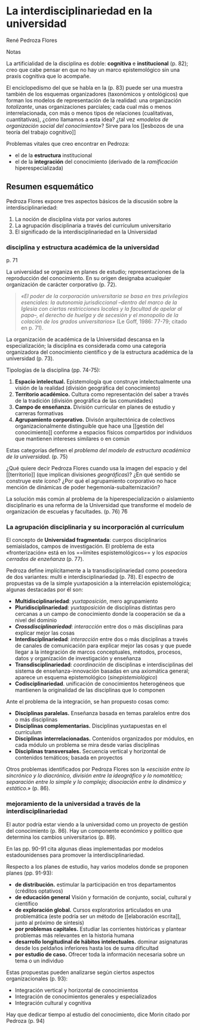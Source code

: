 # La interdisciplinariedad en la universidad
René Pedroza Flores

Notas

La artificialidad de la disciplina es doble: **cognitiva** e **institucional** (p. 82); creo que cabe pensar en que no hay un marco epistemológico sin una praxis cognitiva que lo acompañe.

El enciclopedismo del que se habla en la (p. 83) puede ser una muestra también de los esquemas organizadores (taxonómicos y ontológicos) que forman los modelos de representación de la realidad: una organización *totalizante*, unas organizaciones parciales; cada cual más o menos interrelacionada, con más o menos tipos de relaciones (cualitativas, cuantitativas), ¿cómo llamamos a esta idea? ¿tal vez *«modelos de organización social del conocimiento»*? Sirve para los [[esbozos de una teoría del trabajo cognitivo]]

Problemas vitales que creo encontrar en Pedroza:

* el de la **estructura** institucional
* el de la **integración** del conocimiento (derivado de la *ramificación* hiperespecializada)

## Resumen esquemático

Pedroza Flores expone tres aspectos básicos de la discusión sobre la interdisciplinariedad:

1.  La noción de disciplina vista por varios autores
2.  La agrupación disciplinaria a través del currículum universitario
3.  El significado de la interdisciplinariedad en la Universidad

### disciplina y estructura académica de la universidad

p. 71

La universidad se organiza en planes de estudio; representaciones de la reproducción del conocimiento. En su origen designaba acualquier organización de carácter corporativo (p. 72).

> *«El poder de la corporación universitaria se basa en tres privilegios esenciales: la autonomía jurisdiccional –dentro del marco de la Iglesia con ciertas restricciones locales y la facultad de apelar al papa–, el derecho de huelga y de secesión y el monopolio de la colación de los grados universitarios»* (Le Goff, 1986: 77-79; citado en p. 71).

La organización de académica de la Universidad descansa en la especialización; la disciplina es considerada como una categoría organizadora del conocimiento científico y de la estructura académica de la universidad (p. 73).

Tipologías de la disciplina (pp. 74-75):

1.  **Espacio intelectual.** Epistemología que construye intelectualmente una visión de la realidad (división geográfica del conocimiento)
2.  **Territorio académico.** Cultura como representación del saber a través de la tradición (división geográfica de las comunidades)
3.  **Campo de enseñanza.** División curricular en planes de estudio y carreras formativas
4.  **Agrupamiento corporativo.** Divisón arquitectónica de colectivos organizacionalmente distinguible que hace una \[\[gestión del conocimiento\]\] conforme a espacios físicos compartidos por individuos que mantienen intereses similares o en común

Estas categorías definen el *problema del modelo de estructura académica de la universidad*. (p. 75)

¿Qué quiere decir Pedroza Flores cuando usa la imagen del espacio y del [[territorio]] (que implican divisiones *geográficas*)? ¿En qué sentido se construye este ícono? ¿Por qué el agrupamiento corporativo no hace mención de dinámicas de poder hegemonía-subalternización?

La solución más común al problema de la hiperespecialización o aislamiento disciplinario es una reforma de la Universidad que transforme el modelo de organización de escuelas y facultades. (p. 76) 7̂6

### La agrupación disciplinaria y su incorporación al currículum

El concepto de **Universidad fragmentada**: cuerpos disciplinarios semiaislados, campos de investigación. El problema de esta «fronterización» está en los ==límites espistemológicos== y los *espacios cerrados de enzeñanza* (p. 77).

Pedroza define implícitamente a la transdisciplinariedad como poseedora de dos variantes: multi e interdisciplinariedad (p. 78). El espectro de propuestas va de la simple yuxtaposición a la interrelación epistemológica; algunas destacadas por él son:

* **Multidisciplinariedad**: *yuxtaposición*, mero agrupamiento
* **Pluridisciplinariedad**: *yuxtaposición* de disciplinas distintas pero cercanas a un campo de conocimiento donde la cooperación se da a nivel del dominio
* ***Crossdisciplinariedad***: *interacción* entre dos o más disciplinas para explicar mejor las cosas
* **Interdisciplinariedad**: *interacción* entre dos o más disciplinas a través de canales de comunicación para explicar mejor las cosas y que puede llegar a la integración de marcos conceptuales, métodos, procesos, datos y organización de investigación y enseñanza
* **Transdisciplinariedad**: *coordinación* de disciplinas e interdisciplinas del sistema de enseñanza-innovación basadas en una axiomática general; aparece un esquema epistemológico (*sinepistemiológico*)
* **Codisciplinariedad**. unificación de conocimientos heterogéneos que mantienen la originalidad de las disciplinas que lo componen

Ante el problema de la integración, se han propuesto cosas como:

* **Disciplinas paralelas.** Enseñanza basada en temas paralelos entre dos o más disciplinas
* **Disciplinas complementarias.** Disciplinas yuxtapuestas en el currículum
* **Disciplinas interrelacionadas.** Contenidos organizados por módulos, en cada módulo un problema se mira desde varias disciplinas
* **Disciplinas transversales.** Secuencia vertical y horizontal de contenidos temáticos; basada en proyectos

Otros problemas identificados por Pedroza Flores son la *«escisión entre lo sincrónico y lo diacrónico, división entre la ideográfico y lo nomotético; separación entre lo simple y lo complejo; disociación entre lo dinámico y estático.»* (p. 86).

### mejoramiento de la universidad a través de la interdisciplinariedad

El autor podría estar viendo a la universidad como un proyecto de gestión del conocimiento (p. 86). Hay un componente económico y político que determina los cambios universitarios (p. 89).

En las pp. 90-91 cita algunas dieas implementadas por modelos estadounidenses para promover la interdisciplinariedad.

Respecto a los planes de estudio, hay varios modelos donde se proponen planes (pp. 91-93):

* **de distribución.** estimular la participación en tros departamentos (créditos optativos)
* **de educación general** Visión y formación de conjunto, social, cultural y científico
* **de exploración global.** Cursos exploratorios articulados en una problemática (este podría ser un método de [[elaboración escrita]], junto al próximo de síntesis)
* **por problemas capitales.** Estudiar las corrientes históricas y plantear problemas más relevantes en la historia humana
* **desarrollo longitudinal de hábitos intelectuales.** dominar asignaturas desde los peldaños inferiores hasta los de suma dificultad
* **por estudio de caso.** Ofrecer toda la información necesaria sobre un tema o un individuo

Estas propuestas pueden analizarse según ciertos aspectos organizacionales (p. 93):

* Integración vertical y horizontal de conocimientos
* Integración de conocimientos generales y especializados
* Integración cultural y cognitiva

Hay que dedicar tiempo al estudio del conocimiento, dice Morin citado por Pedroza (p. 94)

